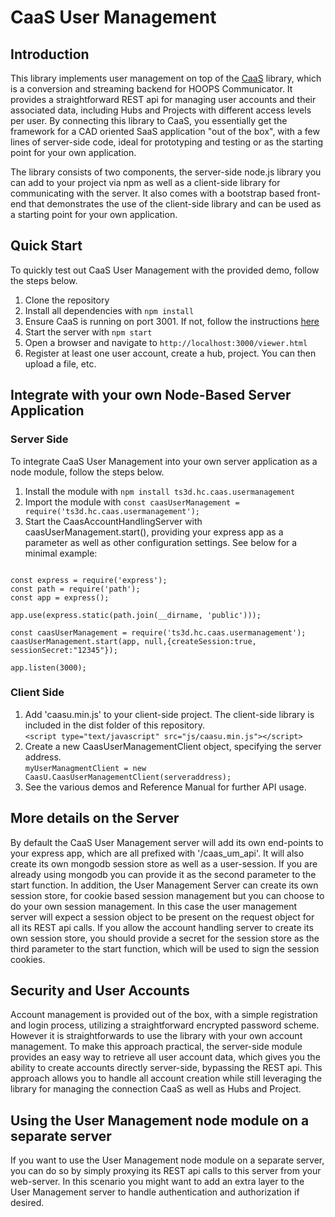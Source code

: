 # CaaS User Management 


## Introduction
This library implements user management on top of the [CaaS](https://github.com/techsoft3d/hc-caas) library, which is a conversion and streaming backend for HOOPS Communicator. It provides a straightforward REST api for managing user accounts and their associated data, including Hubs and Projects with different access levels per user. By connecting this library to CaaS, you essentially get the framework for a CAD oriented SaaS application "out of the box", with a few lines of server-side code, ideal for prototyping and testing or as the starting point for your own application.

The library consists of two components, the server-side node.js library you can add to your project via npm as well as a client-side library for communicating with the server. It also comes with a bootstrap based front-end that demonstrates the use of the client-side library and can be used as a starting point for your own application.


## Quick Start 
To quickly test out CaaS User Management with the provided demo, follow the steps below.
1. Clone the repository
2. Install all dependencies with `npm install`
3. Ensure CaaS is running on port 3001. If not, follow the instructions [here](https://github.com/techsoft3d/hc-caas)
4. Start the server with `npm start`
5. Open a browser and navigate to `http://localhost:3000/viewer.html`
6. Register at least one user account, create a hub, project. You can then upload a file, etc.



## Integrate with your own Node-Based Server Application

### Server Side
To integrate CaaS User Management into your own server application as a node module, follow the steps below.
1. Install the module with `npm install ts3d.hc.caas.usermanagement`
2. Import the module with `const caasUserManagement = require('ts3d.hc.caas.usermanagement');`
3. Start the CaasAccountHandlingServer with caasUserManagement.start(), providing your express app as a parameter as well as other configuration settings. See below for a minimal example:

```

const express = require('express');
const path = require('path');
const app = express();

app.use(express.static(path.join(__dirname, 'public')));

const caasUserManagement = require('ts3d.hc.caas.usermanagement');
caasUserManagement.start(app, null,{createSession:true, sessionSecret:"12345"});

app.listen(3000);

```

### Client Side
1. Add 'caasu.min.js' to your client-side project. The client-side library is included in the dist folder of this repository.  
`<script type="text/javascript" src="js/caasu.min.js"></script>`
2. Create a new CaasUserManagementClient object, specifying the server address.  
` myUserManagmentClient = new CaasU.CaasUserManagementClient(serveraddress); `
3. See the various demos and Reference Manual for further API usage.

## More details on the Server
By default the CaaS User Management server will add its own end-points to your express app, which are all prefixed with '/caas_um_api'. It will also create its own mongodb session store as well as a user-session. If you are already using mongodb you can provide it as the second parameter to the start function. In addition, the User Management Server can create its own session store, for cookie based session management but you can choose to do your own session management. In this case the user management server will expect a session object to be present on the request object for all its REST api calls. If you allow the account handling server to create its own session store, you should provide a secret for the session store as the third parameter to the start function, which will be used to sign the session cookies. 

## Security and User Accounts
Account management is provided out of the box, with a simple registration and login process, utilizing a straightforward encrypted password scheme. However it is straightforwards to use the library with your own account management. To make this approach practical, the server-side module provides an easy way to retrieve all user account data, which gives you the ability to create accounts directly server-side, bypassing the REST api. This approach allows you to handle all account creation while still leveraging the library for managing the connection CaaS as well as Hubs and Project.

## Using the User Management node module on a separate server
If you want to use the User Management node module on a separate server, you can do so by simply proxying its REST api calls to this server from your web-server. In this scenario you might want to add an extra layer to the User Management server to handle authentication and authorization if desired.
```










